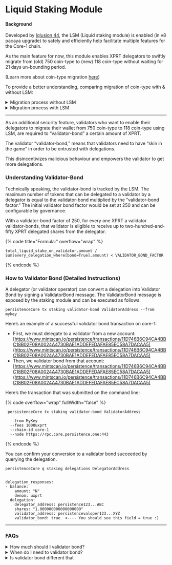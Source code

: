 # Liquid Staking Module

#### Background

Developed by [Iqlusion 44](https://twitter.com/iqlusioninc), the LSM (Liquid staking module) is enabled (in v8 pacaya upgrade) to safely and efficiently help facilitate multiple features for the Core-1 chain.&#x20;

As the main feature for now, this module enables XPRT delegators to swiftly migrate from (old) 750 coin-type to (new) 118 coin-type without waiting for 21 days un-bounding period.&#x20;

(Learn more about coin-type migration [here](https://docs.persistence.one/coin-type-migration-from-750-to-118))

To provide a better understanding, comparing migration of coin-type with & without LSM:

<details>

<summary>Migration process without LSM</summary>

* Un-delegate tokens from 750 coin-type wallet address
* Wait for **21 Days** unbounding period
* Transfer tokens to 118 coin-type wallet address
* Bound tokens again with 118 coin-type wallet address.

**Note:** With this process the drawback is that the delegator is tend to lose rewards for 21 days while the tokens are un-delegating.&#x20;

Check the wallet wise migration steps [here](https://docs.persistence.one/coin-type-migration-from-750-to-118).

</details>

<details>

<summary>Migration process with LSM</summary>

* Press the 'Transfer Delegations' button from pWALLET using 750 coin-type migration
* Enter your 118 coin-type migration and press send
* The tokens will now be converted to 'tokenised shares' and will be visible under the 'Tokenised Shares' tab in 'Staking' page.
* Redeem your tokens
* Voila! You have successfully transferred the tokens&#x20;

**Note:** The feature is only available using [pWALLET](http://wallet.persistence.one).

</details>

***

As an additional security feature, validators who want to enable their delegators to migrate their wallet from 750 coin-type to 118 coin-type  using LSM, are required to “validator-bond” a certain amount of XPRT.&#x20;

The validator “validator-bond,” means that validators need to have “skin in the game” in order to be entrusted with delegations.

This disincentivizes malicious behaviour and empowers the validator to get more delegations.&#x20;

### Understanding Validator-Bond

Technically speaking, the validator-bond is tracked by the LSM. The maximum number of tokens that can be delegated to a validator by a delegator is equal to the validator-bond multiplied by the “validator-bond factor.” The initial validator bond factor would be set at 250 and can be configurable by governance.&#x20;

With a validator-bond factor of 250, for every one XPRT a validator validator-bonds, that validator is eligible to receive up to two-hundred-and-fifty XPRT delegated shares from the delegator.&#x20;

{% code title="Formula:" overflow="wrap" %}
```markup
total_liquid_stake_on_validator.amount / Sum(every_delegation_where[bond=True].amount) < VALIDATOR_BOND_FACTOR
```
{% endcode %}

### How to Validator Bond (Detailed Instructions)

A delegator (or validator operator) can convert a delegation into Validator Bond by signing a ValidatorBond message. The ValidatorBond message is exposed by the staking module and can be executed as follows:

```
persistenceCore tx staking validator-bond ValidatorAddress --from mykey  
```

Here’s an example of a successful validator bond transaction on core-1:&#x20;

* First, we must delegate to a validator from a new account: [https://www.mintscan.io/persistence/transactions/11D746B6C94CA4BBC18B02F08A0024A4730BAE1ADDEFEDAFAE85EC58A7DACAA5](https://www.mintscan.io/persistence/transactions/11D746B6C94CA4BBC18B02F08A0024A4730BAE1ADDEFEDAFAE85EC58A7DACAA5)
* Then, we validator bond from that account: [https://www.mintscan.io/persistence/transactions/11D746B6C94CA4BBC18B02F08A0024A4730BAE1ADDEFEDAFAE85EC58A7DACAA5](https://www.mintscan.io/persistence/transactions/11D746B6C94CA4BBC18B02F08A0024A4730BAE1ADDEFEDAFAE85EC58A7DACAA5)



Here’s the transaction that was submitted on the command line:

{% code overflow="wrap" fullWidth="false" %}
```
 persistenceCore tx staking validator-bond ValidatorAddress 
 
  --from MyKey 
  --fees 1000uxprt
  --chain-id core-1
  --node https://rpc.core.persistence.one:443
```
{% endcode %}

You can confirm your conversion to a validator bond succeeded by querying the delegation.&#x20;

```
persistenceCore q staking delegations DelegatorAddress


delegation_responses:
- balance:
    amount: "N"
    denom: uxprt
  delegation:
    delegator_address: persistence123...ABC
    shares: "1.000000000000000000"
    validator_address: persistencevaloper123...XYZ
    validator_bond: true  <---- You should see this field = true :)
```



***

### FAQs

<details>

<summary>How much should I validator bond?</summary>

For every 1 XPRT you validator-bond, you will be eligible to receive up to 250 XPRT tokenized shares from delegators.&#x20;

For example, if you validator bond 1,000 XPRT, you will be eligible for 250,000 XPRT tokensized shares.&#x20;



We built a tool that recommends how much you should validator bond.&#x20;

👉 [Recommended Validator Bond Tool](https://docs.google.com/spreadsheets/d/13XXa3cHDoDsbXg7cjBRk8i0SBUBG3YoNmtKgUXCXNcI/edit#gid=83969709) 👈

</details>

<details>

<summary>When do I need to validator bond?</summary>

We recommend validator bonding immediately as users (Delgators on your validator) will attempt to migrate their wallet address coin-type from 750 to 118.

At that time, if a validator does not have sufficient validator bond, delegators will not be able to migrate. In this condition delegators can also redelegate the tokens first to a validator which has validator-bond in order to continue the migration process.&#x20;

This acts as an advance for validators to attract more delegation from users in the long run.

</details>

<details>

<summary>Is validator bond different that </summary>



</details>





